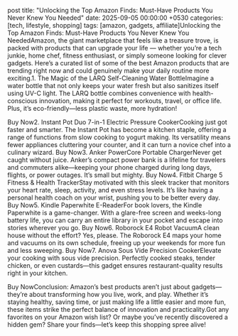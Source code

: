 post
title: "Unlocking the Top Amazon Finds: Must-Have Products You Never Knew You Needed"
date: 2025-09-05 00:00:00 +0530
categories: [tech, lifestyle, shopping]
tags: [amazon, gadgets, affiliate]Unlocking the Top Amazon Finds: Must-Have Products You Never Knew You NeededAmazon, the giant marketplace that feels like a treasure trove, is packed with products that can upgrade your life — whether you’re a tech junkie, home chef, fitness enthusiast, or simply someone looking for clever gadgets. Here’s a curated list of some of the best Amazon products that are trending right now and could genuinely make your daily routine more exciting.1. The Magic of the LARQ Self-Cleaning Water BottleImagine a water bottle that not only keeps your water fresh but also sanitizes itself using UV-C light. The LARQ bottle combines convenience with health-conscious innovation, making it perfect for workouts, travel, or office life. Plus, it’s eco-friendly—less plastic waste, more hydration!

Buy Now2. Instant Pot Duo 7-in-1 Electric Pressure CookerCooking just got faster and smarter. The Instant Pot has become a kitchen staple, offering a range of functions from slow cooking to yogurt making. Its versatility means fewer appliances cluttering your counter, and it can turn a novice chef into a culinary wizard.
Buy Now3. Anker PowerCore Portable ChargerNever get caught without juice. Anker’s compact power bank is a lifeline for travelers and commuters alike—keeping your phone charged during long days, flights, or power outages. It’s small but mighty.
Buy Now4. Fitbit Charge 5 Fitness & Health TrackerStay motivated with this sleek tracker that monitors your heart rate, sleep, activity, and even stress levels. It’s like having a personal health coach on your wrist, pushing you to be better every day.
Buy Now5. Kindle Paperwhite E-ReaderFor book lovers, the Kindle Paperwhite is a game-changer. With a glare-free screen and weeks-long battery life, you can carry an entire library in your pocket and escape into stories wherever you go.
Buy Now6. Roborock E4 Robot VacuumA clean house without the effort? Yes, please. The Roborock E4 maps your home and vacuums on its own schedule, freeing up your weekends for more fun and less sweeping.
Buy Now7. Anova Sous Vide Precision CookerElevate your cooking with sous vide precision. Perfectly cooked steaks, tender chicken, or even custards—this gadget ensures restaurant-quality results right in your kitchen.

Buy NowConclusion:
Amazon’s best products aren’t just about gadgets—they’re about transforming how you live, work, and play. Whether it’s staying healthy, saving time, or just making life a little easier and more fun, these items strike the perfect balance of innovation and practicality.Got any favorites on your Amazon wish list? Or maybe you’ve recently discovered a hidden gem? Share your finds—let’s keep this shopping spree alive!

